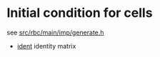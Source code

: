 # Initial condition for cells

see [src/rbc/main/imp/generate.h](src/rbc/main/imp/generate.h)

* [ident](ident) identity matrix
